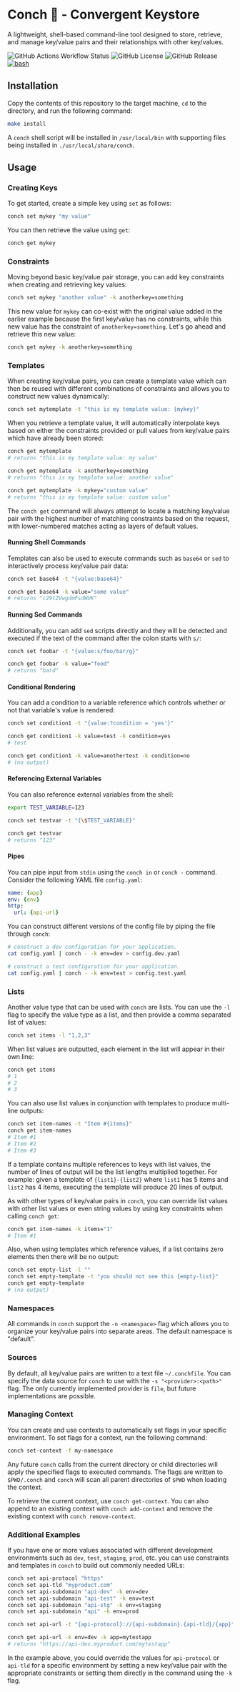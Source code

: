 # Conch 🐚 - Convergent Keystore

A lightweight, shell-based command-line tool designed to store, retrieve, and manage key/value pairs and their relationships with other key/values.

![GitHub Actions Workflow Status](https://img.shields.io/github/actions/workflow/status/stevenmhunt/conch/main.yml)
![GitHub License](https://img.shields.io/github/license/stevenmhunt/conch)
![GitHub Release](https://img.shields.io/github/v/release/stevenmhunt/conch?include_prereleases)
[![bash](https://img.shields.io/badge/bash-&ge;4.0-lightgrey.svg?style=flat)](https://www.gnu.org/software/bash/)

## Installation

Copy the contents of this repository to the target machine, `cd` to the directory, and run the following command:

```bash
make install
```

A `conch` shell script will be installed in `/usr/local/bin` with supporting files being installed in `./usr/local/share/conch`.

## Usage

### Creating Keys

To get started, create a simple key using `set` as follows:

```bash
conch set mykey "my value"
```

You can then retrieve the value using `get`:

```bash
conch get mykey
```

### Constraints

Moving beyond basic key/value pair storage, you can add key constraints when creating and retrieving key values:

```bash
conch set mykey "another value" -k anotherkey=something
```

This new value for `mykey` can co-exist with the original value added in the earlier example because the first key/value has no constraints, while this new value has the constraint of `anotherkey=something`. Let's go ahead and retrieve this new value:

```bash
conch get mykey -k anotherkey=something
```

### Templates

When creating key/value pairs, you can create a template value which can then be reused with different combinations of constraints and allows you to construct new values dynamically:

```bash
conch set mytemplate -t "this is my template value: {mykey}"
```

When you retrieve a template value, it will automatically interpolate keys based on either the constraints provided or pull values from key/value pairs which have already been stored:

```bash
conch get mytemplate
# returns "this is my template value: my value"

conch get mytemplate -k anotherkey=something
# returns "this is my template value: another value"

conch get mytemplate -k mykey="custom value"
# returns "this is my template value: custom value"
```

The `conch get` command will always attempt to locate a matching key/value pair with the highest number of matching constraints based on the request, with lower-numbered matches acting as layers of default values.

#### Running Shell Commands

Templates can also be used to execute commands such as `base64` or `sed` to interactively process key/value pair data:

```bash
conch set base64 -t "{value:base64}"

conch get base64 -k value="some value"
# returns "c29tZVwgdmFsdWUK"
```

#### Running Sed Commands

Additionally, you can add `sed` scripts directly and they will be detected and executed if the text of the command after the colon starts with `s/`:

```bash
conch set foobar -t "{value:s/foo/bar/g}"

conch get foobar -k value="food"
# returns "bard"
```

#### Conditional Rendering

You can add a condition to a variable reference which controls whether or not that variable's value is rendered:

```bash
conch set condition1 -t "{value:?condition = 'yes'}"

conch get condition1 -k value=test -k condition=yes
# test

conch get condition1 -k value=anothertest -k condition=no
# (no output)
```

#### Referencing External Variables

You can also reference external variables from the shell:

```bash
export TEST_VARIABLE=123

conch set testvar -t "{\$TEST_VARIABLE}"

conch get testvar
# returns "123"
```

#### Pipes

You can pipe input from `stdin` using the `conch in` or `conch -` command. Consider the following YAML file `config.yaml`:

```yaml
name: {app}
env: {env}
http:
  url: {api-url}
```

You can construct different versions of the config file by piping the file through `conch`:

```bash
# construct a dev configuration for your application.
cat config.yaml | conch - -k env=dev > config.dev.yaml

# construct a test configuration for your application.
cat config.yaml | conch - -k env=test > config.test.yaml
```

### Lists

Another value type that can be used with `conch` are lists. You can use the `-l` flag to specify the value type as a list, and then provide a comma separated list of values:

```bash
conch set items -l "1,2,3"
```

When list values are outputted, each element in the list will appear in their own line:

```bash
conch get items
# 1
# 2
# 3
```

You can also use list values in conjunction with templates to produce multi-line outputs:

```bash
conch set item-names -t "Item #{items}"
conch get item-names
# Item #1
# Item #2
# Item #3
```

If a template contains multiple references to keys with list values, the number of lines of output will be the list lengths multiplied together. For example: given a template of `{list1}-{list2}` where `list1` has 5 items and `list2` has 4 items, executing the template will produce 20 lines of output.

As with other types of key/value pairs in `conch`, you can override list values with other list values or even string values by using key constraints when calling `conch get`:

```bash
conch get item-names -k items="1"
# Item #1
```

Also, when using templates which reference values, if a list contains zero elements then there will be no output:

```bash
conch set empty-list -l ""
conch set empty-template -t "you should not see this {empty-list}"
conch get empty-template
# (no output)
```

### Namespaces

All commands in `conch` support the `-n <namespace>` flag which allows you to organize your key/value pairs into separate areas. The default namespace is "default".

### Sources

By default, all key/value pairs are written to a text file `~/.conchfile`. You can specify the data source for `conch` to use with the `-s "<provider>:<path>"` flag. The only currently implemented provider is `file`, but future implementations are possible.

### Managing Context

You can create and use contexts to automatically set flags in your specific environment. To set flags for a context, run the following command:

```bash
conch set-context -f my-namespace
```

Any future `conch` calls from the current directory or child directories will apply the specified flags to executed commands. The flags are written to `$PWD/.conch` and `conch` will scan all parent directories of `$PWD` when loading the context.

To retrieve the current context, use `conch get-context`. You can also append to an existing context with `conch add-context` and remove the existing context with `conch remove-context`.

### Additional Examples

If you have one or more values associated with different development environments such as `dev`, `test`, `staging`, `prod`, etc. you can use constraints and templates in `conch` to build out commonly needed URLs:

```bash
conch set api-protocol "https"
conch set api-tld "myproduct.com"
conch set api-subdomain "api-dev" -k env=dev
conch set api-subdomain "api-test" -k env=test
conch set api-subdomain "api-stg" -k env=staging
conch set api-subdomain "api" -k env=prod

conch set api-url -t "{api-protocol}://{api-subdomain}.{api-tld}/{app}"

conch get api-url -k env=dev -k app=mytestapp
# returns "https://api-dev.myproduct.com/mytestapp"
```

In the example above, you could override the values for `api-protocol` or `api-tld` for a specific environment by setting a new key/value pair with the appropriate constraints or setting them directly in the command using the `-k` flag.